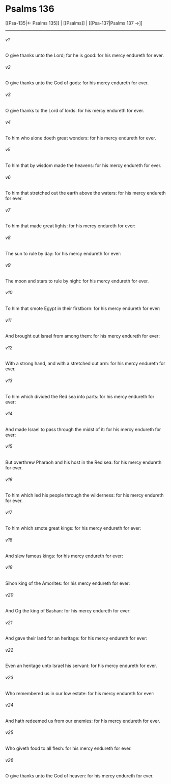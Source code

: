 # Psalms 136

[[Psa-135|← Psalms 135]] | [[Psalms]] | [[Psa-137|Psalms 137 →]]
***

###### v1
O give thanks unto the Lord; for he is good: for his mercy endureth for ever.
###### v2
O give thanks unto the God of gods: for his mercy endureth for ever.
###### v3
O give thanks to the Lord of lords: for his mercy endureth for ever.
###### v4
To him who alone doeth great wonders: for his mercy endureth for ever.
###### v5
To him that by wisdom made the heavens: for his mercy endureth for ever.
###### v6
To him that stretched out the earth above the waters: for his mercy endureth for ever.
###### v7
To him that made great lights: for his mercy endureth for ever:
###### v8
The sun to rule by day: for his mercy endureth for ever:
###### v9
The moon and stars to rule by night: for his mercy endureth for ever.
###### v10
To him that smote Egypt in their firstborn: for his mercy endureth for ever:
###### v11
And brought out Israel from among them: for his mercy endureth for ever:
###### v12
With a strong hand, and with a stretched out arm: for his mercy endureth for ever.
###### v13
To him which divided the Red sea into parts: for his mercy endureth for ever:
###### v14
And made Israel to pass through the midst of it: for his mercy endureth for ever:
###### v15
But overthrew Pharaoh and his host in the Red sea: for his mercy endureth for ever.
###### v16
To him which led his people through the wilderness: for his mercy endureth for ever.
###### v17
To him which smote great kings: for his mercy endureth for ever:
###### v18
And slew famous kings: for his mercy endureth for ever:
###### v19
Sihon king of the Amorites: for his mercy endureth for ever:
###### v20
And Og the king of Bashan: for his mercy endureth for ever:
###### v21
And gave their land for an heritage: for his mercy endureth for ever:
###### v22
Even an heritage unto Israel his servant: for his mercy endureth for ever.
###### v23
Who remembered us in our low estate: for his mercy endureth for ever:
###### v24
And hath redeemed us from our enemies: for his mercy endureth for ever.
###### v25
Who giveth food to all flesh: for his mercy endureth for ever.
###### v26
O give thanks unto the God of heaven: for his mercy endureth for ever. 
